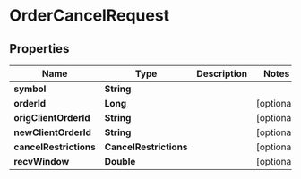 

# OrderCancelRequest


## Properties

| Name | Type | Description | Notes |
|------------ | ------------- | ------------- | -------------|
|**symbol** | **String** |  |  |
|**orderId** | **Long** |  |  [optional] |
|**origClientOrderId** | **String** |  |  [optional] |
|**newClientOrderId** | **String** |  |  [optional] |
|**cancelRestrictions** | **CancelRestrictions** |  |  [optional] |
|**recvWindow** | **Double** |  |  [optional] |



